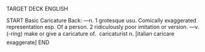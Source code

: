 TARGET DECK
ENGLISH

START
Basic
Caricature
Back: —n. 1 grotesque usu. Comically exaggerated representation esp. Of a person. 2 ridiculously poor imitation or version. —v. (-ring) make or give a caricature of.  caricaturist n. [italian caricare exaggerate]
END
